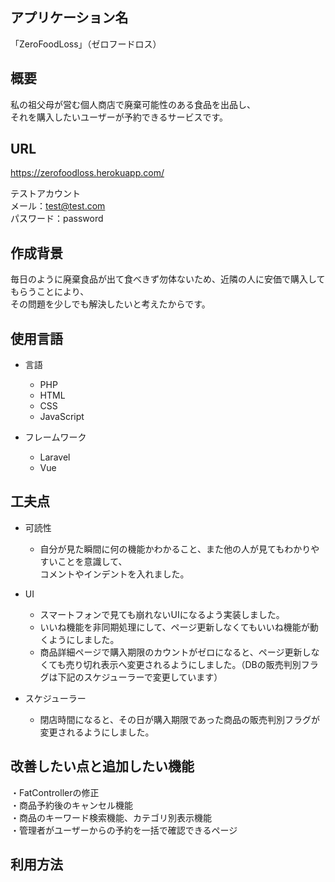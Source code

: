 ## アプリケーション名

「ZeroFoodLoss」（ゼロフードロス）

## 概要

私の祖父母が営む個人商店で廃棄可能性のある食品を出品し、  
それを購入したいユーザーが予約できるサービスです。

## URL

https://zerofoodloss.herokuapp.com/

テストアカウント  
メール：test@test.com  
パスワード：password

## 作成背景

毎日のように廃棄食品が出て食べきず勿体ないため、近隣の人に安価で購入してもらうことにより、  
その問題を少しでも解決したいと考えたからです。

## 使用言語

* 言語
    * PHP
    * HTML
    * CSS
    * JavaScript

* フレームワーク
    * Laravel
    * Vue

## 工夫点

* 可読性
    * 自分が見た瞬間に何の機能かわかること、また他の人が見てもわかりやすいことを意識して、  
    コメントやインデントを入れました。

*  UI
    * スマートフォンで見ても崩れないUIになるよう実装しました。
    * いいね機能を非同期処理にして、ページ更新しなくてもいいね機能が動くようにしました。
    * 商品詳細ページで購入期限のカウントがゼロになると、ページ更新しなくても売り切れ表示へ変更されるようにしました。（DBの販売判別フラグは下記のスケジューラーで変更しています）

*  スケジューラー
    * 閉店時間になると、その日が購入期限であった商品の販売判別フラグが変更されるようにしました。

## 改善したい点と追加したい機能

・FatControllerの修正  
・商品予約後のキャンセル機能  
・商品のキーワード検索機能、カテゴリ別表示機能  
・管理者がユーザーからの予約を一括で確認できるページ  

## 利用方法
